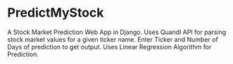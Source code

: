 # PredictMyStock
A Stock Market Prediction Web App in Django.
Uses Quandl API for parsing stock market values for a given ticker name.
Enter Ticker and Number of Days of prediction to get output.
Uses Linear Regression Algorithm for Prediction.
 
